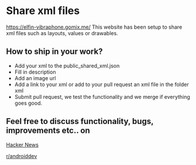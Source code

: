 # Share xml files
https://elfin-vibraphone.gomix.me/
This website has been setup to share xml files such as layouts, values or drawables. 

## How to ship in your work?
- Add your xml to the public_shared_xml.json
- Fill in description
- Add an image url
- Add a link to your xml or add to your pull request an xml file in the folder xml
- Submit pull request, we test the functionality and we merge if everything goes good.

## Feel free to discuss functionality, bugs, improvements etc.. on
[Hacker News](https://news.ycombinator.com/item?id=13142793)

[r/androiddev](https://www.reddit.com/r/androiddev/comments/5ha3bc/dev_ideamvp_share_your_android_drawables_color/)
